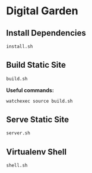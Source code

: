 # Digital Garden

## Install Dependencies

``` sh
install.sh
```

## Build Static Site

``` sh
build.sh
```

**Useful commands:**

``` sh
watchexec source build.sh
```

## Serve Static Site

``` sh
server.sh
```

## Virtualenv Shell

``` sh
shell.sh
```

